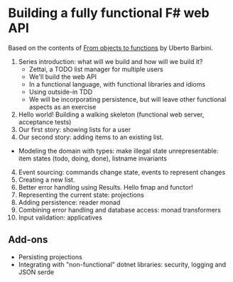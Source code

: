 # Building a fully functional F# web API

Based on the contents of [From objects to functions](https://pragprog.com/titles/uboop/from-objects-to-functions/) by Uberto Barbini.

1. Series introduction: what will we build and how will we build it?
    * Zettai, a TODO list manager for multiple users
    * We'll build the web API
    * In a functional language, with functional libraries and idioms
    * Using outside-in TDD
    * We will be incorporating persistence, but will leave other functional aspects as an exercise
2. Hello world! Building a walking skeleton (functional web server, acceptance tests)
3. Our first story: showing lists for a user
3. Our second story: adding items to an existing list. 
 * Modeling the domain with types: make illegal state unrepresentable: item states (todo, doing, done), listname invariants
4. Event sourcing: commands change state, events to represent changes
5. Creating a new list. 
6. Better error handling using Results. Hello fmap and functor!
7. Representing the current state: projections
8. Adding persistence: reader monad
9. Combining error handling and database access: monad transformers
10. Input validation: applicatives

## Add-ons

* Persisting projections
* Integrating with "non-functional" dotnet libraries: security, logging and JSON serde